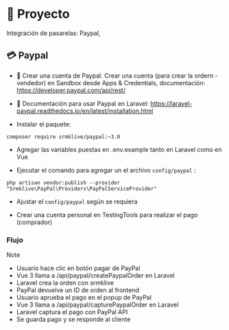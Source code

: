# 🚀 Proyecto
Integración de pasarelas: Paypal, 

## 💳 Paypal

- 📑 Crear una cuenta de Paypal. Crear una cuenta (para crear la ordern - vendedor) en Sandbox desde Apps & Credentials, documentación: https://developer.paypal.com/api/rest/

- 📑 Documentación para usar Paypal en Laravel: https://laravel-paypal.readthedocs.io/en/latest/installation.html

- Instalar el paquete:
```
composer require srmklive/paypal:~3.0
```

- Agregar las variables puestas en .env.example tanto en Laravel como en Vue

- Ejecutar el comando para agregar un el archivo ```config/paypal``` :
```
php artisan vendor:publish --provider "Srmklive\PayPal\Providers\PayPalServiceProvider"
```

- Ajustar el ```config/paypal``` según se requiera

- Crear una cuenta personal en TestingTools para realizar el pago (comprador)


### Flujo

> [!NOTE]
> - Usuario hace clic en botón pagar de PayPal
> - Vue 3 llama a /api/paypal/createPaypalOrder en Laravel
> - Laravel crea la orden con srmklive
> - PayPal devuelve un ID de orden al frontend
> - Usuario aprueba el pago en el popup de PayPal
> - Vue 3 llama a /api/paypal/capturePaypalOrder en Laravel
> - Laravel captura el pago con PayPal API
> - Se guarda pago y se responde al cliente